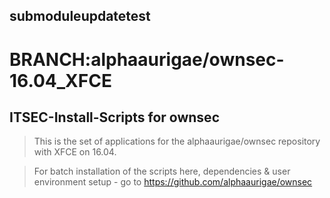 ## submoduleupdatetest
# BRANCH:alphaaurigae/ownsec-16.04_XFCE
## ITSEC-Install-Scripts for ownsec

> This is the set of applications for the alphaaurigae/ownsec repository with XFCE on 16.04.

> For batch installation of the scripts here, dependencies & user environment setup - go to https://github.com/alphaaurigae/ownsec
